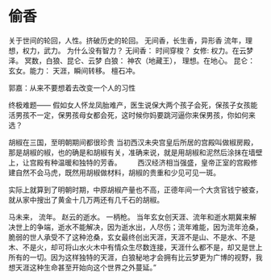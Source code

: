 # 偷香
关于世间的轮回，人性。挤破历史的轮回。
无间香，长生香，异形香
流年，理想，权力，武力。 为什么没有智力？
无间香： 时间穿梭？
女修: 权力。在云梦泽。
冥数，白狼、昆仑、云梦
白狼： 神农（地藏王）， 理想。在地心。
昆仑： 玄女。能力： 天涯，瞬间转移。
檀石冲。

郭嘉：从来不要想着去改变一个人的习性

终极难题——
假如女人怀龙凤胎难产，医生说保大两个孩子会死，保孩子女孩能活男孩不一定，保男孩母女都会死，这时候你妈要跳河逼你来保男孩，你如何来选？


胡椒在三国，至明朝期间都很珍贵
当初西汉未央宫皇后所居的宫殿叫做椒房殿，那是胡椒的椒，也的确是和胡椒有关，准确来说，就是用胡椒和泥然后涂抹在墙壁上，让宫殿有种温暖和独特的芳香。
　　西汉经济相当强盛，皇帝正室的宫殿修建自然不会马虎，既然用胡椒做材料，胡椒的贵重和少见可见一斑。

实际上就算到了明朝时期，中原胡椒产量也不高，正德年间一个大贪官钱宁被查，就从家中搜出了黄金十几万两还有几千石的胡椒。

马未来， 流年。
赵云的逝水。 一柄枪。
当年玄女创天涯、流年和逝水期冀来解决世上的争端，逝水不能解决，因为逝水出，人尽伤；流年难能，因为流年沧桑，脆弱的世人承受不了这种沧桑，玄女最终创出天涯，天涯不是山、不是水、不是木、不是火，却可将山水火木中有情众生尽数连接，天涯什么都不是，却又是世上所有的一切。因为这样独特的天涯，白狼秘地才会拥有比云梦更为广博的视野，我想天涯这种生命甚至开始向这个世界之外蔓延。”